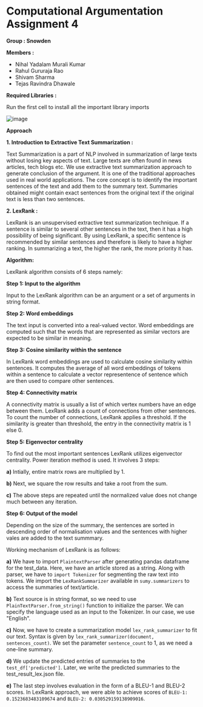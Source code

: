 # Computational Argumentation Assignment 4
**Group : Snowden**

**Members :**

* Nihal Yadalam Murali Kumar
* Rahul Gururaja Rao
* Shivam Sharma
* Tejas Ravindra Dhawale

**Required Libraries :**

Run the first cell to install all the important library imports

![image](https://user-images.githubusercontent.com/26580082/125168914-19e31580-e1a8-11eb-8d2e-687c599133b7.png)
    
**Approach**

**1. Introduction to Extractive Text Summarization :**

Text Summarization is a part of NLP involved in summarization of large texts without losing key aspects of text. Large texts are often found in news articles, tech blogs etc.
We use extractive text summarization approach to generate conclusion of the argument. It is one of the traditional approaches used in real world applications. The core concept is to identify the important sentences of the text and add them to the summary text. Summaries obtained might contain exact sentences from the original text if the original text is less than two sentences.

**2. LexRank :**

LexRank is an unsupervised extractive text summarization technique. If a sentence is similar to several other sentences in the text, then it has a high possibility of being significant. By using LexRank, a specific sentence is recommended by similar sentences and therefore is likely to have a higher ranking. In summarizing a text, the higher the rank, the more priority it has.

**Algorithm:**

LexRank algorithm consists of 6 steps namely:

**Step 1: Input to the algorithm**

Input to the LexRank algorithm can be an argument or a set of arguments in string format.

**Step 2: Word embeddings**

The text input is converted into a real-valued vector. Word embeddings are computed such that the words that are represented as similar vectors are expected to be similar in meaning.

**Step 3: Cosine similarity within the sentence**

In LexRank word embeddings are used to calculate cosine similarity within sentences. It computes the average of all word embeddings of tokens within a sentence to calculate a vector representence of sentence which are then used to compare other sentences.

**Step 4: Connectivity matrix**

A connectivity matrix is usually a list of which vertex numbers have an edge between them. LexRank adds a count of connections from other sentences. To count the number of connections, LexRank applies a threshold. If the similarity is greater than threshold, the entry in the connectivity matrix is 1 else 0.

**Step 5: Eigenvector centrality**

To find out the most important sentences LexRank utilizes eigenvector centrality. Power iteration method is used. It involves 3 steps:

**a)** Intially, entire matrix rows are  multiplied by 1.

**b)** Next, we square the row results and take a root from the sum.

**c)** The above steps are repeated until the normalized value does not change much between any iteration.

**Step 6: Output of the model**

Depending on the size of the summary, the sentences are sorted in descending order of normalisation values and the sentences with higher vales are added to the text summmary.


Working mechanism of LexRank is as follows:

**a)** We have to import `PlaintextParser` after generating pandas dataframe for the test_data. Here, we have an article stored as a string. Along with parser, we have to `import Tokenizer` for segmenting the raw text into tokens. We import the `LexRankSummarizer` available in `sumy.summarizers` to access the summaries of text/article.

**b)** Text source is in string format, so we need to use `PlainTextParser.from_string()` function to initialize the parser. We can specify the language used as an input to the Tokenizer. In our case, we use "English".

**c)** Now, we have to create a summarization model `lex_rank_summarizer` to fit our text. Syntax is given by `lex_rank_summarizer(document, sentences_count)`. We set the parameter `sentence_count` to 1, as we need a one-line summary.

**d)** We update the predicted entries of summaries to the `test_df['predicted']`. Later, we write the predicted summaries to the test_result_lex.json file.

**e)** The last step involves evaluation in the form of a BLEU-1 and BLEU-2 scores. In LexRank approach, we were able to achieve scores of `BLEU-1: 0.1523683483109674` and `BLEU-2: 0.030529159138909016`.
